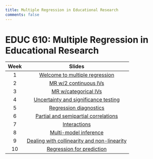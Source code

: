 ```yaml
---
title: Multiple Regression in Educational Research
comments: false
---
```


# EDUC 610: Multiple Regression in Educational Research

|Week| Slides |
|:--:|:------------------------:|
| 1  |[Welcome to multiple regression](../mr-slides/w1/) |
| 2  |[MR w/2 continuous IVs](../mr-slides/w2/) |
| 3  |[MR w/categorical IVs](../mr-slides/w3/) |
| 4  |[Uncertainty and significance testing](../mr-slides/w4/) |
| 5  |[Regression diagnostics](../mr-slides/w5/) |
| 6  |[Partial and semipartial correlations](../mr-slides/w6/) |
| 7  |[Interactions](../mr-slides/w7/) |
| 8  |[Multi-model inference](../mr-slides/w8/) |
| 9  |[Dealing with collinearity and non-linearity](../mr-slides/w9/) |
| 10 |[Regression for prediction](../mr-slides/w10/) |